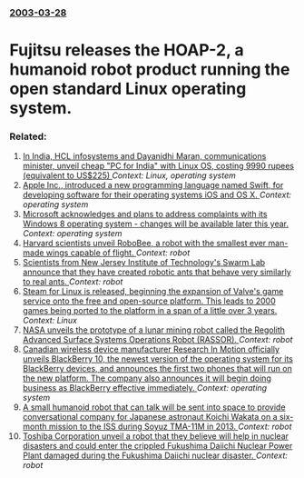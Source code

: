 ### [2003-03-28](/news/2003/03/28/index.md)

#  Fujitsu releases the HOAP-2, a humanoid robot product running the open standard Linux operating system.




### Related:

1. [ In India, HCL infosystems and Dayanidhi Maran, communications minister, unveil cheap "PC for India" with Linux OS, costing 9990 rupees (equivalent to US$225) ](/news/2005/08/1/in-india-hcl-infosystems-and-dayanidhi-maran-communications-minister-unveil-cheap-pc-for-india-with-linux-os-costing-9990-rupees-equ.md) _Context: Linux, operating system_
2. [Apple Inc., introduced a new programming language named Swift, for developing software for their operating systems iOS and OS X. ](/news/2014/06/2/apple-inc-introduced-a-new-programming-language-named-swift-for-developing-software-for-their-operating-systems-ios-and-os-x.md) _Context: operating system_
3. [Microsoft acknowledges and plans to address complaints with its Windows 8 operating system - changes will be available later this year. ](/news/2013/05/7/microsoft-acknowledges-and-plans-to-address-complaints-with-its-windows-8-operating-system-a-changes-will-be-available-later-this-year.md) _Context: operating system_
4. [Harvard scientists unveil RoboBee, a robot with the smallest ever man-made wings capable of flight. ](/news/2013/05/2/harvard-scientists-unveil-robobee-a-robot-with-the-smallest-ever-man-made-wings-capable-of-flight.md) _Context: robot_
5. [Scientists from New Jersey Institute of Technology's Swarm Lab announce that they have created robotic ants that behave very similarly to real ants. ](/news/2013/03/29/scientists-from-new-jersey-institute-of-technologyas-swarm-lab-announce-that-they-have-created-robotic-ants-that-behave-very-similarly-to.md) _Context: robot_
6. [Steam for Linux is released, beginning the expansion of Valve's game service onto the free and open-source platform. This leads to 2000 games being ported to the platform in a span of a little over 3 years.](/news/2013/02/14/steam-for-linux-is-released-beginning-the-expansion-of-valve-s-game-service-onto-the-free-and-open-source-platform-this-leads-to-2000-game.md) _Context: Linux_
7. [NASA unveils the prototype of a lunar mining robot called the Regolith Advanced Surface Systems Operations Robot (RASSOR). ](/news/2013/01/31/nasa-unveils-the-prototype-of-a-lunar-mining-robot-called-the-regolith-advanced-surface-systems-operations-robot-rassor.md) _Context: robot_
8. [Canadian wireless device manufacturer Research In Motion officially unveils BlackBerry 10, the newest version of the operating system for its BlackBerry devices, and announces the first two phones that will run on the new platform. The company also announces it will begin doing business as BlackBerry effective immediately. ](/news/2013/01/30/canadian-wireless-device-manufacturer-research-in-motion-officially-unveils-blackberry-10-the-newest-version-of-the-operating-system-for-it.md) _Context: operating system_
9. [A small humanoid robot that can talk will be sent into space to provide conversational company for Japanese astronaut Koichi Wakata on a six-month mission to the ISS during Soyuz TMA-11M in 2013. ](/news/2012/11/30/a-small-humanoid-robot-that-can-talk-will-be-sent-into-space-to-provide-conversational-company-for-japanese-astronaut-koichi-wakata-on-a-six.md) _Context: robot_
10. [Toshiba Corporation unveil a robot that they believe will help in nuclear disasters and could enter the crippled Fukushima Daiichi Nuclear Power Plant damaged during the Fukushima Daiichi nuclear disaster. ](/news/2012/11/21/toshiba-corporation-unveil-a-robot-that-they-believe-will-help-in-nuclear-disasters-and-could-enter-the-crippled-fukushima-daiichi-nuclear-p.md) _Context: robot_
